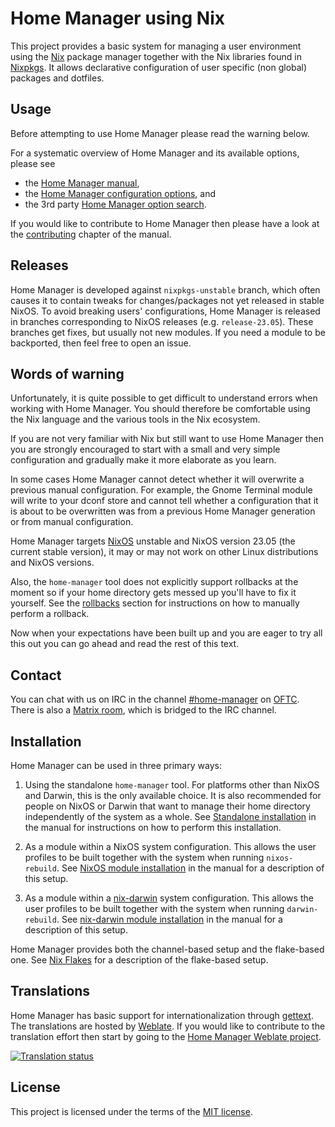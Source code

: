 <h1><a id="user-content-home-manager-using-nix" class="anchor" aria-hidden="true" tabindex="-1" href="#home-manager-using-nix"><span aria-hidden="true" class="octicon octicon-link"></span></a>Home Manager using Nix</h1>
<p>This project provides a basic system for managing a user environment
using the <a href="https://nixos.org/explore.html" rel="nofollow">Nix</a> package manager together with the Nix libraries
found in <a href="https://github.com/NixOS/nixpkgs">Nixpkgs</a>. It allows declarative configuration of user
specific (non global) packages and dotfiles.</p>
<h2><a id="user-content-usage" class="anchor" aria-hidden="true" tabindex="-1" href="#usage"><span aria-hidden="true" class="octicon octicon-link"></span></a>Usage</h2>
<p>Before attempting to use Home Manager please read the warning below.</p>
<p>For a systematic overview of Home Manager and its available options,
please see</p>
<ul>
<li>the <a href="https://nix-community.github.io/home-manager/index.html" rel="nofollow">Home Manager manual</a>,</li>
<li>the <a href="https://nix-community.github.io/home-manager/options.html" rel="nofollow">Home Manager configuration options</a>, and</li>
<li>the 3rd party <a href="https://mipmip.github.io/home-manager-option-search/" rel="nofollow">Home Manager option search</a>.</li>
</ul>
<p>If you would like to contribute to Home Manager
then please have a look at the <a href="https://nix-community.github.io/home-manager/#ch-contributing" rel="nofollow">contributing</a> chapter of the manual.</p>
<h2><a id="user-content-releases" class="anchor" aria-hidden="true" tabindex="-1" href="#releases"><span aria-hidden="true" class="octicon octicon-link"></span></a>Releases</h2>
<p>Home Manager is developed against <code>nixpkgs-unstable</code> branch, which
often causes it to contain tweaks for changes/packages not yet
released in stable NixOS. To avoid breaking users' configurations,
Home Manager is released in branches corresponding to NixOS releases
(e.g. <code>release-23.05</code>). These branches get fixes, but usually not new
modules. If you need a module to be backported, then feel free to open
an issue.</p>
<h2><a id="user-content-words-of-warning" class="anchor" aria-hidden="true" tabindex="-1" href="#words-of-warning"><span aria-hidden="true" class="octicon octicon-link"></span></a>Words of warning</h2>
<p>Unfortunately, it is quite possible to get difficult to understand
errors when working with Home Manager. You should therefore be
comfortable using the Nix language and the various tools in the Nix
ecosystem.</p>
<p>If you are not very familiar with Nix but still want to use Home
Manager then you are strongly encouraged to start with a small and
very simple configuration and gradually make it more elaborate as you
learn.</p>
<p>In some cases Home Manager cannot detect whether it will overwrite a
previous manual configuration. For example, the Gnome Terminal module
will write to your dconf store and cannot tell whether a configuration
that it is about to be overwritten was from a previous Home Manager
generation or from manual configuration.</p>
<p>Home Manager targets <a href="https://nixos.org/" rel="nofollow">NixOS</a> unstable and NixOS version 23.05 (the
current stable version), it may or may not work on other Linux
distributions and NixOS versions.</p>
<p>Also, the <code>home-manager</code> tool does not explicitly support rollbacks at
the moment so if your home directory gets messed up you'll have to fix
it yourself. See the <a href="https://nix-community.github.io/home-manager/index.html#sec-usage-rollbacks" rel="nofollow">rollbacks</a> section for instructions on how to
manually perform a rollback.</p>
<p>Now when your expectations have been built up and you are eager to try
all this out you can go ahead and read the rest of this text.</p>
<h2><a id="user-content-contact" class="anchor" aria-hidden="true" tabindex="-1" href="#contact"><span aria-hidden="true" class="octicon octicon-link"></span></a>Contact</h2>
<p>You can chat with us on IRC in the channel <a href="https://webchat.oftc.net/?channels=home-manager" rel="nofollow">#home-manager</a> on <a href="https://oftc.net/" rel="nofollow">OFTC</a>.
There is also a <a href="https://matrix.to/#/#hm:rycee.net" rel="nofollow">Matrix room</a>,
which is bridged to the IRC channel.</p>
<h2><a id="user-content-installation" class="anchor" aria-hidden="true" tabindex="-1" href="#installation"><span aria-hidden="true" class="octicon octicon-link"></span></a>Installation</h2>
<p>Home Manager can be used in three primary ways:</p>
<ol>
<li>
<p>Using the standalone <code>home-manager</code> tool. For platforms other than
NixOS and Darwin, this is the only available choice. It is also
recommended for people on NixOS or Darwin that want to manage their
home directory independently of the system as a whole. See
<a href="https://nix-community.github.io/home-manager/index.html#sec-install-standalone" rel="nofollow">Standalone installation</a> in the manual
for instructions on how to perform this installation.</p>
</li>
<li>
<p>As a module within a NixOS system configuration. This allows the
user profiles to be built together with the system when running
<code>nixos-rebuild</code>. See <a href="https://nix-community.github.io/home-manager/index.html#sec-install-nixos-module" rel="nofollow">NixOS module installation</a> in the manual for a description of this setup.</p>
</li>
<li>
<p>As a module within a <a href="https://github.com/LnL7/nix-darwin">nix-darwin</a> system configuration. This
allows the user profiles to be built together with the system when
running <code>darwin-rebuild</code>. See <a href="https://nix-community.github.io/home-manager/index.html#sec-install-nix-darwin-module" rel="nofollow">nix-darwin module
installation</a> in the manual for a
description of this setup.</p>
</li>
</ol>
<p>Home Manager provides both the channel-based setup and the flake-based one.
See <a href="https://nix-community.github.io/home-manager/index.html#ch-nix-flakes" rel="nofollow">Nix Flakes</a> for a description of the flake-based setup.</p>
<h2><a id="user-content-translations" class="anchor" aria-hidden="true" tabindex="-1" href="#translations"><span aria-hidden="true" class="octicon octicon-link"></span></a>Translations</h2>
<p>Home Manager has basic support for internationalization through
<a href="https://www.gnu.org/software/gettext/" rel="nofollow">gettext</a>. The translations are
hosted by <a href="https://weblate.org/" rel="nofollow">Weblate</a>. If you would like to
contribute to the translation effort then start by going to the
<a href="https://hosted.weblate.org/engage/home-manager/" rel="nofollow">Home Manager Weblate project</a>.</p>
<a href="https://hosted.weblate.org/engage/home-manager/" rel="nofollow">
<img src="https://camo.githubusercontent.com/e76795e0e16e896e3a87f1e876d3c4f9c9b679bd6789a2d2ab25efc6c04d432d/68747470733a2f2f686f737465642e7765626c6174652e6f72672f776964676574732f686f6d652d6d616e616765722f2d2f6d756c74692d6175746f2e737667" alt="Translation status" data-canonical-src="https://hosted.weblate.org/widgets/home-manager/-/multi-auto.svg" style="max-width: 100%;">
</a>
<h2><a id="user-content-license" class="anchor" aria-hidden="true" tabindex="-1" href="#license"><span aria-hidden="true" class="octicon octicon-link"></span></a>License</h2>
<p>This project is licensed under the terms of the <a href="LICENSE">MIT license</a>.</p>
